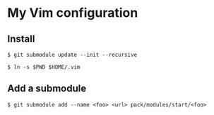 My Vim configuration
====================

## Install

    $ git submodule update --init --recursive

    $ ln -s $PWD $HOME/.vim

## Add a submodule

    $ git submodule add --name <foo> <url> pack/modules/start/<foo>
